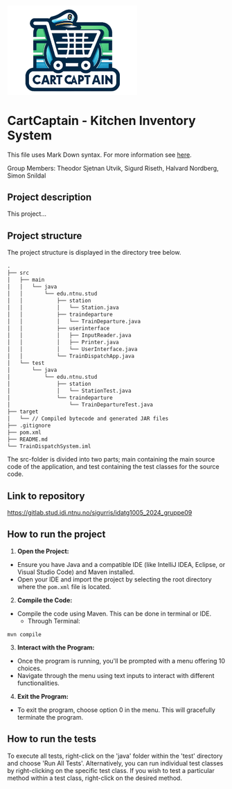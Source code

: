 <img src="Images/LogoCartCaptain1.png" alt="CartCaptain" width="300">

# CartCaptain - Kitchen Inventory System
This file uses Mark Down syntax. For more information see [here](https://www.markdownguide.org/basic-syntax/).

Group Members: Theodor Sjetnan Utvik, Sigurd Riseth, Halvard Nordberg, Simon Snildal

## Project description

This project...

[//]: # (TODO: Write a short description of your project/product here.)

## Project structure

The project structure is displayed in the directory tree below.

```text
.
├── src
│   ├── main
│   │   └── java
│   │       └── edu.ntnu.stud
│   │           ├── station
│   │           │   └── Station.java
│   │           ├── traindeparture
│   │           │   └── TrainDeparture.java
│   │           ├── userinterface
│   │           │   ├── InputReader.java
│   │           │   ├── Printer.java
│   │           │   └── UserInterface.java
│   │           └── TrainDispatchApp.java
│   └── test
│       └── java
│           └── edu.ntnu.stud
│               ├── station
│               │   └── StationTest.java
│               └── traindeparture
│                   └── TrainDepartureTest.java
├── target
│   └── // Compiled bytecode and generated JAR files
├── .gitignore
├── pom.xml
├── README.md
└── TrainDispatchSystem.iml
```

[//]: # (TODO: Describe the structure of your project here. How have you used packages in your structure. Where are all sourcefiles stored. Where are all JUnit-test classes stored. etc.)

The src-folder is divided into two parts; main containing the main source code of the application, and test containing the test classes for the source code.

## Link to repository

[//]: # (TODO: Include a link to your repository here.)

https://gitlab.stud.idi.ntnu.no/sigurris/idatg1005_2024_gruppe09

## How to run the project

[//]: # (TODO: Describe how to run your project here. What is the main class? What is the main method?
What is the input and output of the program? What is the expected behaviour of the program?)

1. **Open the Project:**
- Ensure you have Java and a compatible IDE (like IntelliJ IDEA, Eclipse, or Visual Studio Code) and Maven installed.
- Open your IDE and import the project by selecting the root directory where the `pom.xml` file is located.

2. **Compile the Code:**
- Compile the code using Maven. This can be done in terminal or IDE.
    - Through Terminal:
```text
mvn compile
```

3. **Interact with the Program:**
- Once the program is running, you'll be prompted with a menu offering 10 choices.
- Navigate through the menu using text inputs to interact with different functionalities.

4. **Exit the Program:**
- To exit the program, choose option 0 in the menu. This will gracefully terminate the program.


## How to run the tests

To execute all tests, right-click on the 'java' folder within the 'test' directory and choose 'Run All Tests'.
Alternatively, you can run individual test classes by right-clicking on the specific test class.
If you wish to test a particular method within a test class, right-click on the desired method.

[//]: # (TODO: Describe how to run the tests here.)
